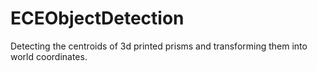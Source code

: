 # ECEObjectDetection
Detecting the centroids of 3d printed prisms and transforming them into world coordinates.
